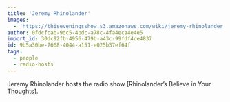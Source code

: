 ```yaml
---
title: 'Jeremy Rhinolander'
images:
  - 'https://thiseveningsshow.s3.amazonaws.com/wiki/jeremy-rhinolander.png'
author: 0fdcfcab-9dc5-4bdc-a78c-4fa4eca4e4e5
import_id: 30dc92fb-4956-479b-a43c-99fdf4ce4837
id: 9b5a30be-7668-4044-a151-e025b37ef64f
tags:
  - people
  - radio-hosts
---
```

Jeremy Rhinolander hosts the radio show [Rhinolander’s Believe in Your Thoughts].
